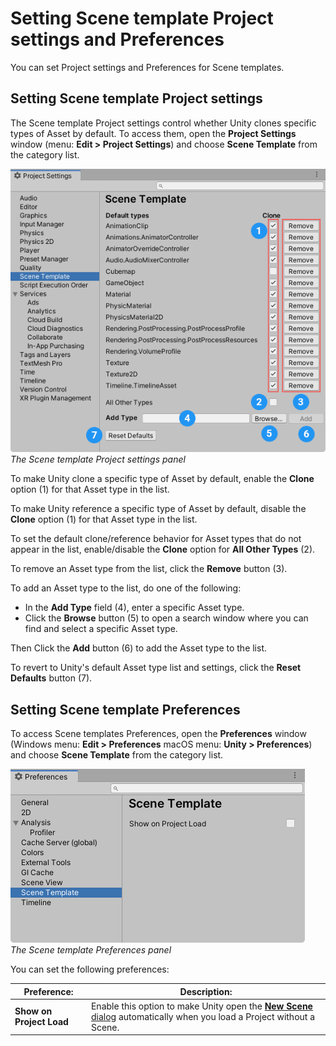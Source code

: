# Setting Scene template Project settings and Preferences

You can set Project settings and Preferences for Scene templates.

## Setting Scene template Project settings

The Scene template Project settings control whether Unity clones specific types of Asset by default. To access them, open the **Project Settings** window (menu: **Edit > Project Settings**) and choose **Scene Template** from the category list.

![](images/scene-template-settings.png)<br/>
_The Scene template Project settings panel_

To make Unity clone a specific type of Asset by default, enable the **Clone** option (1) for that Asset type in the list.

To make Unity reference a specific type of Asset by default, disable the **Clone** option (1) for that Asset type in the list.

To set the default clone/reference behavior for Asset types that do not appear in the list, enable/disable the **Clone** option for **All Other Types** (2).

To remove an Asset type from the list, click the **Remove** button (3).

To add an Asset type to the list, do one of the following:
- In the **Add Type** field (4), enter a specific Asset type.
- Click the **Browse** button (5) to open a search window where you can find and select a specific Asset type.

Then Click the **Add** button (6) to add the Asset type to the list.

To revert to Unity's default Asset type list and settings, click the **Reset Defaults** button (7).

## Setting Scene template Preferences

To access Scene templates Preferences, open the **Preferences** window (Windows menu: **Edit > Preferences** macOS menu: **Unity > Preferences**) and choose **Scene Template** from the category list.

![](images/scene-template-preferences.png)<br/>
_The Scene template Preferences panel_

You can set the following preferences:

|Preference:|Description:|
|-|-|
|**Show on Project Load**   | Enable this option to make Unity open the [**New Scene** dialog](creating-scenes-from-templates.md) automatically when you load a Project without a Scene.  |